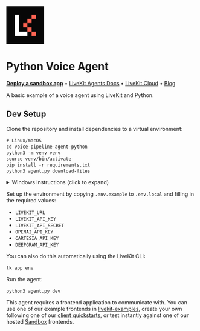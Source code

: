 <a href="https://livekit.io/">
  <img src="./.github/assets/livekit-mark.png" alt="LiveKit logo" width="100" height="100">
</a>

# Python Voice Agent

<p>
  <a href="https://cloud.livekit.io/projects/p_/sandbox"><strong>Deploy a sandbox app</strong></a>
  •
  <a href="https://docs.livekit.io/agents/overview/">LiveKit Agents Docs</a>
  •
  <a href="https://livekit.io/cloud">LiveKit Cloud</a>
  •
  <a href="https://blog.livekit.io/">Blog</a>
</p>

A basic example of a voice agent using LiveKit and Python.

## Dev Setup

Clone the repository and install dependencies to a virtual environment:

```console
# Linux/macOS
cd voice-pipeline-agent-python
python3 -m venv venv
source venv/bin/activate
pip install -r requirements.txt
python3 agent.py download-files
```

<details>
  <summary>Windows instructions (click to expand)</summary>
  
```cmd
:: Windows (CMD/PowerShell)
cd voice-pipeline-agent-python
python3 -m venv venv
venv\Scripts\activate
pip install -r requirements.txt
```
</details>


Set up the environment by copying `.env.example` to `.env.local` and filling in the required values:

- `LIVEKIT_URL`
- `LIVEKIT_API_KEY`
- `LIVEKIT_API_SECRET`
- `OPENAI_API_KEY`
- `CARTESIA_API_KEY`
- `DEEPGRAM_API_KEY`

You can also do this automatically using the LiveKit CLI:

```console
lk app env
```

Run the agent:

```console
python3 agent.py dev
```

This agent requires a frontend application to communicate with. You can use one of our example frontends in [livekit-examples](https://github.com/livekit-examples/), create your own following one of our [client quickstarts](https://docs.livekit.io/realtime/quickstarts/), or test instantly against one of our hosted [Sandbox](https://cloud.livekit.io/projects/p_/sandbox) frontends.
